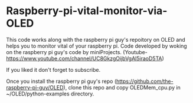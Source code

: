 # Raspberry-pi-vital-monitor-via-OLED
This code works along with the raspberry pi guy's repoitory on OLED and helps you to monitor vital of your raspberry pi.
Code developed by woking on the raspberry pi guy's code by miniProjects. (Youtube- https://www.youtube.com/channel/UC8GkzgOijbVgAl5iraoD5TA)

If you liked it don't forget to subscribe.

Once you install the raspberry pi guy's repo (https://github.com/the-raspberry-pi-guy/OLED), clone this repo and copy OLEDMem_cpu.py in ~/OLED/python-examples directory.  
